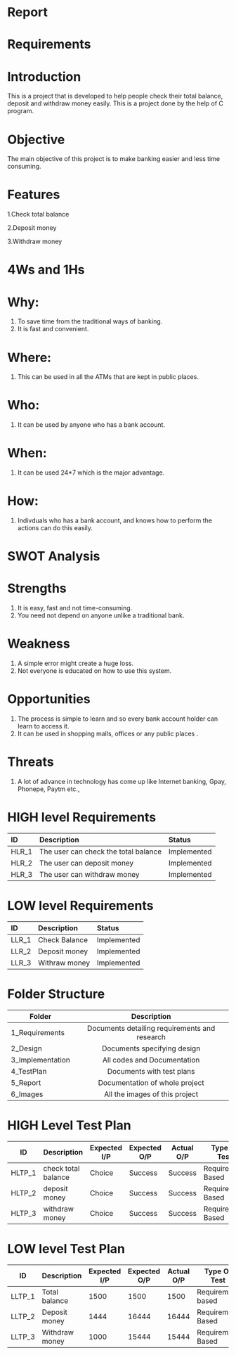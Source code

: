 # Report

# Requirements

# Introduction

This is a project that is developed to help people check their total balance, deposit and withdraw money easily. This is a project done by the help of C program.

# Objective

The main objective of this project is to make banking easier and less time consuming. 

# Features
1.Check total balance

2.Deposit money

3.Withdraw money

# 4Ws and 1Hs

# Why:

1. To save time from the traditional ways of banking.
2. It is fast and convenient.

# Where:

1. This can be used in all the ATMs that are kept in public places.


# Who:

1. It can be used by anyone who has a bank account.

# When:

1. It can be used 24*7 which is the major advantage.

# How:

1. Indivduals who has a bank account, and knows how to perform the actions can do this easily.

# SWOT Analysis

# Strengths

1. It is easy, fast and not time-consuming.
2. You need not depend on anyone unlike a traditional bank.

# Weakness

1. A simple error might create a huge loss.
2. Not everyone is educated on how to use this system.

# Opportunities

1. The process is simple to learn and so every bank account holder can learn to access it.
2. It can be used in shopping malls, offices or any public places .

# Threats

1. A lot of advance in technology has come up like Internet banking, Gpay, Phonepe, Paytm etc., 

# HIGH level Requirements
|ID|Description|Status|
|:-|:----------|:-----|
|HLR_1|The user can check the total balance |Implemented|
|HLR_2|The user can deposit money|Implemented|
|HLR_3|The user can withdraw money|Implemented|

# LOW level Requirements

|ID|Description|Status|
|:-|:----------|:-----|
|LLR_1|Check Balance|Implemented|
|LLR_2|Deposit money|Implemented|
|LLR_3|Withraw money|Implemented|


# Folder Structure
| Folder   |      Description     |  
|----------|:-------------:|
| 1_Requirements |  Documents detailing requirements and research |
| 2_Design |    Documents specifying design  | 
| 3_Implementation |   All codes and Documentation  |
| 4_TestPlan |  Documents with test plans |
| 5_Report |    Documentation of whole project  | 
| 6_Images |    All the images of this project  |

# HIGH Level Test Plan

| ID | Description | Expected I/P | Expected O/P | Actual O/P | Type Of Test |
|---|---|---|---|---|---|
|HLTP_1|check total balance |Choice|Success|Success|Requirement Based|
|HLTP_2|deposit money|Choice|Success|Success|Requirement Based|
|HLTP_3|withdraw money|Choice|Success|Success|Requirement Based|

# LOW level Test Plan
| ID | Description | Expected I/P | Expected O/P | Actual O/P | Type Of Test |
|---|---|---|---|---|---|
|LLTP_1|Total balance|1500|1500|1500|Requirement based|
|LLTP_2|Deposit money|1444|16444|16444 |Requirement Based|
|LLTP_3|Withdraw money |1000|15444|15444 |Requirement Based|

